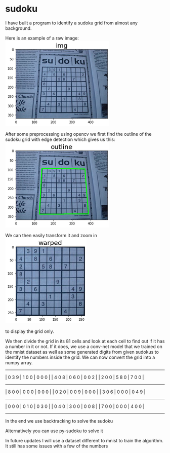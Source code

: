 # sudoku
I have built a program to identify a sudoku grid from almost any background.

Here is an example of a raw image:
![](raw.png)

After some preprocessing using opencv we first find the outline of the sudoku grid with edge detection which gives us this:
![](outline.png)

We can then easily transform it and zoom in
![](grid.png)

to display the grid only.

We then divide the grid in its 81 cells and look at each cell to find out if it has a number in it or not. 
If it does, we use a conv-net model that we trained on the mnist dataset as well as some generated digits from given sudokus to identify the numbers inside the grid.
We can now convert the grid into a numpy array.

- - - - - - - - - - - - - 
| 0 3 9 | 1 0 0 | 0 0 0 |
| 4 0 8 | 0 6 0 | 0 0 2 |
| 2 0 0 | 5 8 0 | 7 0 0 |
- - - - - - - - - - - - - 
| 8 0 0 | 0 0 0 | 0 0 0 |
| 0 2 0 | 0 0 9 | 0 0 0 |
| 3 0 6 | 0 0 0 | 0 4 9 |
- - - - - - - - - - - - - 
| 0 0 0 | 0 1 0 | 0 3 0 |
| 0 4 0 | 3 0 0 | 0 0 8 |
| 7 0 0 | 0 0 0 | 4 0 0 |
- - - - - - - - - - - - - 

In the end we use backtracking to solve the sudoku

Alternatively you can use py-sudoku to solve it



In future updates I will use a dataset different to mnist to train the algorithm. It still has some issues with a few of the numbers



